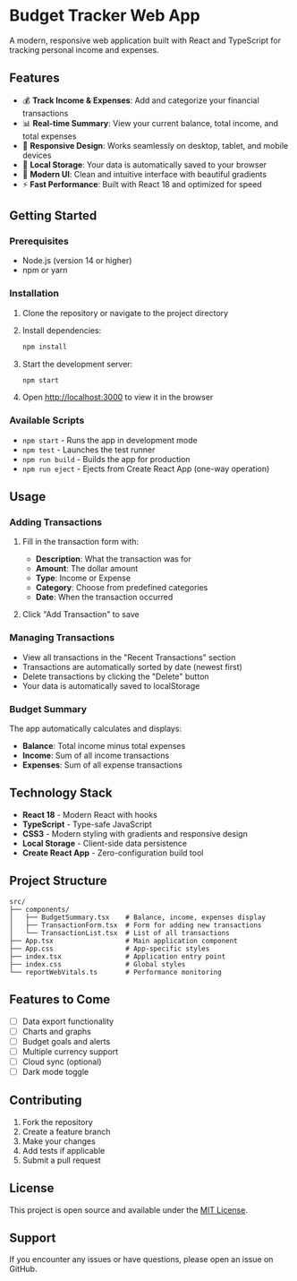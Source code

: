 # Budget Tracker Web App

A modern, responsive web application built with React and TypeScript for tracking personal income and expenses.

## Features

- 💰 **Track Income & Expenses**: Add and categorize your financial transactions
- 📊 **Real-time Summary**: View your current balance, total income, and total expenses
- 📱 **Responsive Design**: Works seamlessly on desktop, tablet, and mobile devices
- 💾 **Local Storage**: Your data is automatically saved to your browser
- 🎨 **Modern UI**: Clean and intuitive interface with beautiful gradients
- ⚡ **Fast Performance**: Built with React 18 and optimized for speed

## Getting Started

### Prerequisites

- Node.js (version 14 or higher)
- npm or yarn

### Installation

1. Clone the repository or navigate to the project directory
2. Install dependencies:
   ```bash
   npm install
   ```

3. Start the development server:
   ```bash
   npm start
   ```

4. Open [http://localhost:3000](http://localhost:3000) to view it in the browser

### Available Scripts

- `npm start` - Runs the app in development mode
- `npm test` - Launches the test runner
- `npm run build` - Builds the app for production
- `npm run eject` - Ejects from Create React App (one-way operation)

## Usage

### Adding Transactions

1. Fill in the transaction form with:
   - **Description**: What the transaction was for
   - **Amount**: The dollar amount
   - **Type**: Income or Expense
   - **Category**: Choose from predefined categories
   - **Date**: When the transaction occurred

2. Click "Add Transaction" to save

### Managing Transactions

- View all transactions in the "Recent Transactions" section
- Transactions are automatically sorted by date (newest first)
- Delete transactions by clicking the "Delete" button
- Your data is automatically saved to localStorage

### Budget Summary

The app automatically calculates and displays:
- **Balance**: Total income minus total expenses
- **Income**: Sum of all income transactions
- **Expenses**: Sum of all expense transactions

## Technology Stack

- **React 18** - Modern React with hooks
- **TypeScript** - Type-safe JavaScript
- **CSS3** - Modern styling with gradients and responsive design
- **Local Storage** - Client-side data persistence
- **Create React App** - Zero-configuration build tool

## Project Structure

```
src/
├── components/
│   ├── BudgetSummary.tsx    # Balance, income, expenses display
│   ├── TransactionForm.tsx  # Form for adding new transactions
│   └── TransactionList.tsx  # List of all transactions
├── App.tsx                  # Main application component
├── App.css                  # App-specific styles
├── index.tsx                # Application entry point
├── index.css                # Global styles
└── reportWebVitals.ts       # Performance monitoring
```

## Features to Come

- [ ] Data export functionality
- [ ] Charts and graphs
- [ ] Budget goals and alerts
- [ ] Multiple currency support
- [ ] Cloud sync (optional)
- [ ] Dark mode toggle

## Contributing

1. Fork the repository
2. Create a feature branch
3. Make your changes
4. Add tests if applicable
5. Submit a pull request

## License

This project is open source and available under the [MIT License](LICENSE).

## Support

If you encounter any issues or have questions, please open an issue on GitHub. 